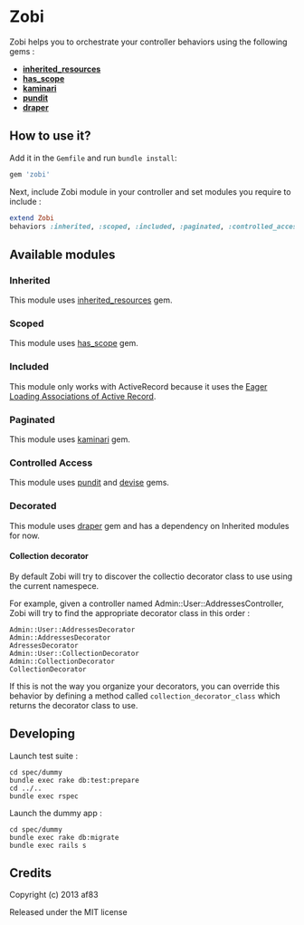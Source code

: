 Zobi
====

Zobi helps you to orchestrate your controller behaviors using the following gems :

- [**inherited_resources**](https://github.com/josevalim/inherited_resources)
- [**has_scope**](https://github.com/plataformatec/has_scope)
- [**kaminari**](https://github.com/amatsuda/kaminari)
- [**pundit**](https://github.com/elabs/pundit)
- [**draper**](https://github.com/drapergem/draper)

How to use it?
--------------

Add it in the `Gemfile` and run `bundle install`:

```ruby
gem 'zobi'
```

Next, include Zobi module in your controller and set modules you require to
include :

```ruby
extend Zobi
behaviors :inherited, :scoped, :included, :paginated, :controlled_access, :decorated
```

Available modules
-----------------

### Inherited

This module uses
[inherited_resources](https://github.com/josevalim/inherited_resources) gem.


### Scoped

This module uses [has_scope](https://github.com/plataformatec/has_scope) gem.


### Included

This module only works with ActiveRecord because it uses the
[Eager Loading Associations of Active Record](http://guides.rubyonrails.org/active_record_querying.html#eager-loading-associations).


### Paginated

This module uses [kaminari](https://github.com/amatsuda/kaminari) gem.


### Controlled Access

This module uses [pundit](https://github.com/elabs/pundit) and
[devise](https://github.com/plataformatec/devise) gems.


### Decorated

This module uses [draper](https://github.com/drapergem/draper) gem and has a
dependency on Inherited modules for now.

#### Collection decorator

By default Zobi will try to discover the collectio decorator class to use using
the current namespece.

For example, given a controller named Admin::User::AddressesController, Zobi
will try to find the appropriate decorator class in this order :

```
Admin::User::AddressesDecorator
Admin::AddressesDecorator
AdressesDecorator
Admin::User::CollectionDecorator
Admin::CollectionDecorator
CollectionDecorator
```

If this is not the way you organize your decorators, you can override this
behavior by defining a method called `collection_decorator_class` which returns
the decorator class to use.


Developing
----------

Launch test suite :

```
cd spec/dummy
bundle exec rake db:test:prepare
cd ../..
bundle exec rspec
```

Launch the dummy app :

```
cd spec/dummy
bundle exec rake db:migrate
bundle exec rails s
```

Credits
-------

Copyright (c) 2013 af83

Released under the MIT license
